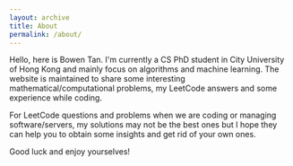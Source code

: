 ```yaml
---
layout: archive
title: About
permalink: /about/
---
```


Hello, here is Bowen Tan. I'm currently a CS PhD student in City University of Hong Kong and mainly focus on algorithms and machine learning. The website is maintained to share some interesting mathematical/computational problems, my LeetCode answers and some experience while coding. 

For LeetCode questions and problems when we are coding or managing software/servers, my solutions may not be the best ones but I hope they can help you to obtain some insights and get rid of your own ones.

Good luck and enjoy yourselves!